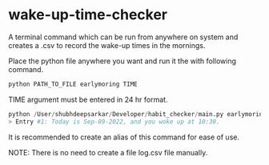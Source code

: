 # wake-up-time-checker

A terminal command which can be run from anywhere on system and creates a .csv to record the wake-up times in the mornings.

Place the python file anywhere you want and run it the with following command. 

```python
python PATH_TO_FILE earlymoring TIME
```

TIME argument must be entered in 24 hr format.

```python
python /User/shubhdeepsarkar/Developer/habit_checker/main.py earlymoring 7:30
> Entry #1: Today is Sep-09-2022, and you woke up at 10:30.
```

It is recommended to create an alias of this command for ease of use.

NOTE: There is no need to create a file log.csv file manually. 
